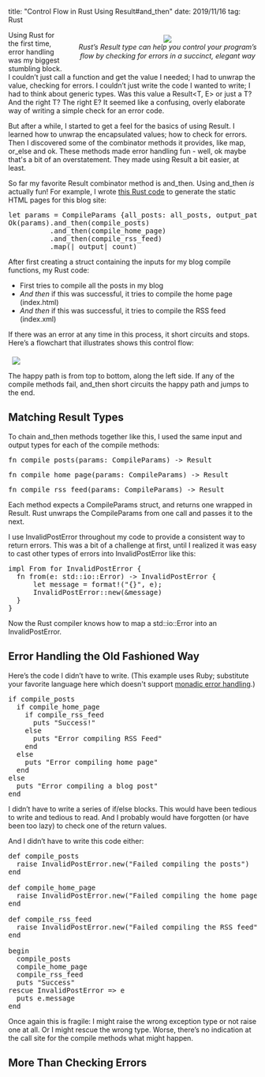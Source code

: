 title: "Control Flow in Rust Using Result#and_then"
date: 2019/11/16
tag: Rust

<div style="float: right; padding: 8px 0px 20px 30px; text-align: center; line-height:18px">
  <img src="http://localhost/assets/2019/11/16/train-yard.jpeg"><br/>
  <i>Rust’s Result type can help you control your program’s<br/>
  flow by checking for errors in a succinct, elegant way</i>
</div>

Using Rust for the first time, error handling was my biggest stumbling block. I
couldn’t just call a function and get the value I needed; I had to unwrap the
value, checking for errors. I couldn’t just write the code I wanted to write; I
had to think about generic types. Was this value a <span class="code">Result<T,
E></span> or just a T?  And the right T? The right E? It seemed like a
confusing, overly elaborate way of writing a simple check for an error code.

But after a while, I started to get a feel for the basics of using <span
class="code">Result</span>. I learned how to unwrap the encapsulated values; how to check
for errors. Then I discovered some of the combinator methods it provides, like
<span class="code">map</span>, <span class="code">or_else</span> and <span
class="code">ok</span>. These methods made error handling fun - well, ok maybe
that's a bit of an overstatement. They made using <span
class="code">Result</span> a bit easier, at least.

So far my favorite <span class="code">Result</span> combinator method is
<span class="code">and_then</span>. Using <span class="code">and_then</span>
_is_ actually fun! For example, I wrote [this Rust
code](https://github.com/patshaughnessy/patshaughnessy.github.io/blob/master/src/lib.rs#L43)
to generate the static HTML pages for this blog site:

<pre type="rust">
let params = CompileParams {all_posts: all_posts, output_path: output_path, draft: draft};
Ok(params).and_then(compile_posts)
          .and_then(compile_home_page)
          .and_then(compile_rss_feed)
          .map(|_output| count)
</pre>

After first creating a struct containing the inputs for my blog compile functions, my Rust code:
* First tries to compile all the posts in my blog
* _And then_ if this was successful, it tries to compile the home page
(index.html)
* _And then_ if this was successful, it tries to compile the RSS feed (index.xml)

If there was an error at any time in this process, it short circuits and stops.
Here’s a flowchart that illustrates shows this control flow:

<div style="margin-top: 20px; margin-left: auto; margin-right: auto; width: 489px;">
<img src="http://localhost/assets/2019/11/16/flowchart.png"><br/>
</div>

The happy path is from top to bottom, along the left side. If any of the
compile methods fail, <span class="code">and_then</span> short circuits the
happy path and jumps to the end.

## Matching Result Types

To chain <span class="code">and_then</span> methods together like this, I used
the same input and output types for each of the compile methods:

<pre type="rust">
fn compile_posts(params: CompileParams) -> Result<CompileParams, InvalidPostError>
</pre>

<pre type="rust">
fn compile_home_page(params: CompileParams) -> Result<CompileParams, InvalidPostError>
</pre>

<pre type="rust">
fn compile_rss_feed(params: CompileParams) -> Result<CompileParams, InvalidPostError>
</pre>

Each method expects a <span class="code">CompileParams</span> struct, and
returns one wrapped in <span class="code">Result</span>. Rust unwraps the <span
class="code">CompileParams</span> from one call and passes it to the next.

I use <span class="code">InvalidPostError</span> throughout my code to provide
a consistent way to return errors. This was a bit of a challenge at first,
until I realized it was easy to cast other types of errors into
<span class="code">InvalidPostError</span> like this:

<pre type="rust">
impl From<std::io::Error> for InvalidPostError {
  fn from(e: std::io::Error) -> InvalidPostError {
      let message = format!("{}", e);
      InvalidPostError::new(&message)
  }
}
</pre>

Now the Rust compiler knows how to map a <span
class="code">std::io::Error</span> into an <span
class="code">InvalidPostError</span>.

## Error Handling the Old Fashioned Way

Here’s the code I didn’t have to write. (This example uses Ruby; substitute
your favorite language here which doesn't support [monadic error
handling](https://medium.com/@huund/monadic-error-handling-1e2ce66e3810).)

<pre type="ruby">
if compile_posts
  if compile_home_page
    if compile_rss_feed
      puts "Success!"
    else
      puts "Error compiling RSS Feed"
    end
  else
    puts "Error compiling home page"
  end
else
  puts "Error compiling a blog post"
end
</pre>

I didn’t have to write a series of if/else blocks. This would have been tedious
to write and tedious to read. And I probably would have forgotten (or have been
too lazy) to check one of the return values.

And I didn’t have to write this code either:

<pre type="ruby">
def compile_posts
  raise InvalidPostError.new("Failed compiling the posts")
end

def compile_home_page
  raise InvalidPostError.new("Failed compiling the home page")
end

def compile_rss_feed
  raise InvalidPostError.new("Failed compiling the RSS feed")
end

begin
  compile_posts
  compile_home_page
  compile_rss_feed
  puts "Success"
rescue InvalidPostError => e
  puts e.message
end
</pre>

Once again this is fragile: I might raise the wrong exception type or not raise
one at all. Or I might rescue the wrong type. Worse, there’s no indication at
the call site for the compile methods what might happen.

## More Than Checking Errors
